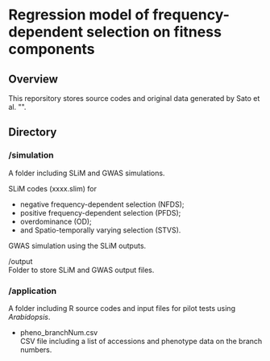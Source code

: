 # Regression model of frequency-dependent selection on fitness components

## Overview  
This reporsitory stores source codes and original data generated by Sato et al. "".  

## Directory

### /simulation
A folder including SLiM and GWAS simulations.  

SLiM codes (xxxx.slim) for  
- negative frequency-dependent selection (NFDS);  
- positive frequency-dependent selection (PFDS);  
- overdominance (OD);  
- and Spatio-temporally varying selection (STVS).  

GWAS simulation using the SLiM outputs.  

/output  
Folder to store SLiM and GWAS output files.  

### /application
A folder including R source codes and input files for pilot tests using <i>Arabidopsis</i>.  

- pheno_branchNum.csv  
CSV file including a list of accessions and phenotype data on the branch numbers.   
